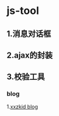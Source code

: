 js-tool
===================================

  1.消息对话框
-----------------------------------
  2.ajax的封装
-----------------------------------
  3.校验工具
-----------------------------------

### blog
1.[xxzkid blog](http://uyiplus.com)

